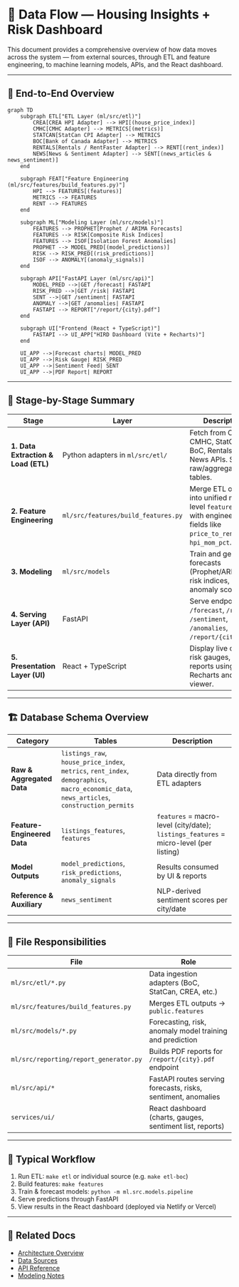 # 🧩 Data Flow — Housing Insights + Risk Dashboard

This document provides a comprehensive overview of how data moves across the system — from external sources, through ETL and feature engineering, to machine learning models, APIs, and the React dashboard.

---

## 🧠 End-to-End Overview

```mermaid
graph TD
    subgraph ETL["ETL Layer (ml/src/etl)"]
        CREA[CREA HPI Adapter] --> HPI[(house_price_index)]
        CMHC[CMHC Adapter] --> METRICS[(metrics)]
        STATCAN[StatCan CPI Adapter] --> METRICS
        BOC[Bank of Canada Adapter] --> METRICS
        RENTALS[Rentals / RentFaster Adapter] --> RENT[(rent_index)]
        NEWS[News & Sentiment Adapter] --> SENT[(news_articles & news_sentiment)]
    end

    subgraph FEAT["Feature Engineering (ml/src/features/build_features.py)"]
        HPI --> FEATURES[(features)]
        METRICS --> FEATURES
        RENT --> FEATURES
    end

    subgraph ML["Modeling Layer (ml/src/models)"]
        FEATURES --> PROPHET[Prophet / ARIMA Forecasts]
        FEATURES --> RISK[Composite Risk Indices]
        FEATURES --> ISOF[Isolation Forest Anomalies]
        PROPHET --> MODEL_PRED[(model_predictions)]
        RISK --> RISK_PRED[(risk_predictions)]
        ISOF --> ANOMALY[(anomaly_signals)]
    end

    subgraph API["FastAPI Layer (ml/src/api)"]
        MODEL_PRED -->|GET /forecast| FASTAPI
        RISK_PRED -->|GET /risk| FASTAPI
        SENT -->|GET /sentiment| FASTAPI
        ANOMALY -->|GET /anomalies| FASTAPI
        FASTAPI --> REPORT["/report/{city}.pdf"]
    end

    subgraph UI["Frontend (React + TypeScript)"]
        FASTAPI --> UI_APP["HIRD Dashboard (Vite + Recharts)"]
    end

    UI_APP -->|Forecast charts| MODEL_PRED
    UI_APP -->|Risk Gauge| RISK_PRED
    UI_APP -->|Sentiment Feed| SENT
    UI_APP -->|PDF Report| REPORT
```

---

## 🔄 Stage-by-Stage Summary

| Stage | Layer | Description | Output Tables |
|-------|--------|--------------|----------------|
| **1. Data Extraction & Load (ETL)** | Python adapters in `ml/src/etl/` | Fetch from CREA, CMHC, StatCan, BoC, Rentals, and News APIs. Store in raw/aggregate tables. | `house_price_index`, `metrics`, `rent_index`, `news_articles`, `news_sentiment` |
| **2. Feature Engineering** | `ml/src/features/build_features.py` | Merge ETL outputs into unified macro-level `features` table with engineered fields like `price_to_rent`, `hpi_mom_pct`. | `features` |
| **3. Modeling** | `ml/src/models` | Train and generate forecasts (Prophet/ARIMA), risk indices, and anomaly scores. | `model_predictions`, `risk_predictions`, `anomaly_signals` |
| **4. Serving Layer (API)** | FastAPI | Serve endpoints `/forecast`, `/risk`, `/sentiment`, `/anomalies`, `/report/{city}.pdf`. | Reads from model & sentiment tables |
| **5. Presentation Layer (UI)** | React + TypeScript | Display live charts, risk gauges, and reports using Recharts and PDF viewer. | Calls FastAPI endpoints via React Query |

---

## 🏗 Database Schema Overview

| Category | Tables | Description |
|-----------|---------|--------------|
| **Raw & Aggregated Data** | `listings_raw`, `house_price_index`, `metrics`, `rent_index`, `demographics`, `macro_economic_data`, `news_articles`, `construction_permits` | Data directly from ETL adapters |
| **Feature-Engineered Data** | `listings_features`, `features` | `features` = macro-level (city/date); `listings_features` = micro-level (per listing) |
| **Model Outputs** | `model_predictions`, `risk_predictions`, `anomaly_signals` | Results consumed by UI & reports |
| **Reference & Auxiliary** | `news_sentiment` | NLP-derived sentiment scores per city/date |

---

## 🧱 File Responsibilities

| File | Role |
|------|------|
| `ml/src/etl/*.py` | Data ingestion adapters (BoC, StatCan, CREA, etc.) |
| `ml/src/features/build_features.py` | Merges ETL outputs → `public.features` |
| `ml/src/models/*.py` | Forecasting, risk, anomaly model training and prediction |
| `ml/src/reporting/report_generator.py` | Builds PDF reports for `/report/{city}.pdf` endpoint |
| `ml/src/api/*` | FastAPI routes serving forecasts, risks, sentiment, anomalies |
| `services/ui/` | React dashboard (charts, gauges, sentiment list, reports) |

---

## 🚀 Typical Workflow

1. Run ETL: `make etl` or individual source (e.g. `make etl-boc`)
2. Build features: `make features`
3. Train & forecast models: `python -m ml.src.models.pipeline`
4. Serve predictions through FastAPI
5. View results in the React dashboard (deployed via Netlify or Vercel)

---

## 📘 Related Docs

- [Architecture Overview](./architecture.md)
- [Data Sources](./data_sources.md)
- [API Reference](./api_reference.md)
- [Modeling Notes](./modeling.md)

